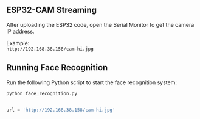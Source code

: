 ##  ESP32-CAM Streaming
After uploading the ESP32 code, open the Serial Monitor to get the camera IP address.

Example:  
`http://192.168.38.158/cam-hi.jpg`

##  Running Face Recognition
Run the following Python script to start the face recognition system:

```python
python face_recognition.py


url = 'http://192.168.38.158/cam-hi.jpg'
